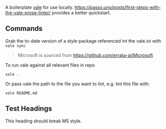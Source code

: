 A boilerplate [vale](https://vale.sh/docs/) for use locally. https://passo.uno/posts/first-steps-with-the-vale-prose-linter/ provides a better quickstart.


## Commands

Grab the to-date version of a style package referenced int the vale.ini with
`vale sync`

> Microsoft is sourced from https://github.com/errata-ai/Microsoft

To run vale against all relevant files in repo

`vale .`

Or pass vale the path to the file you want to lint, e.g. lint this file with:

`vale README.md`

## Test Headings

This heading should break MS style.

